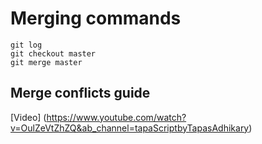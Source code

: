# **Merging commands**

```git merge
git log
git checkout master
git merge master
```

## Merge conflicts guide

[Video] (https://www.youtube.com/watch?v=OulZeVtZhZQ&ab_channel=tapaScriptbyTapasAdhikary)
